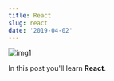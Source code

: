 ```yaml
---
title: React
slug: react
date: '2019-04-02'
---
```

![img1](/assets/image.png "Image")

In this post you'll learn **React**.

